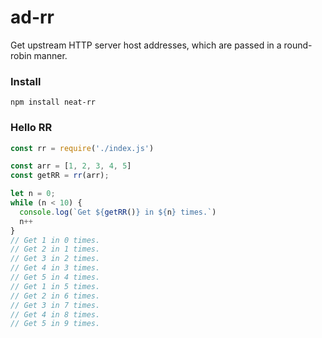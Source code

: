 # ad-rr
Get upstream HTTP server host addresses, which are passed  in a round-robin manner.

### Install
```shell
npm install neat-rr
```

### Hello RR
```js
const rr = require('./index.js')

const arr = [1, 2, 3, 4, 5]
const getRR = rr(arr);

let n = 0;
while (n < 10) {
  console.log(`Get ${getRR()} in ${n} times.`)
  n++
}
// Get 1 in 0 times.
// Get 2 in 1 times.
// Get 3 in 2 times.
// Get 4 in 3 times.
// Get 5 in 4 times.
// Get 1 in 5 times.
// Get 2 in 6 times.
// Get 3 in 7 times.
// Get 4 in 8 times.
// Get 5 in 9 times.
```